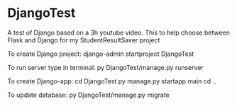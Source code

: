 # DjangoTest
A test of Django based on a 3h youtube video. This to help choose between Flask and Django for my StudentResultSaver project



To create Django project:
django-admin startproject DjangoTest

To run server type in terminal:
py DjangoTest/manage.py runserver

To create Django-app:
cd DjangoTest
py manage.py startapp main
cd ..

To update database:
py DjangoTest/manage.py migrate


